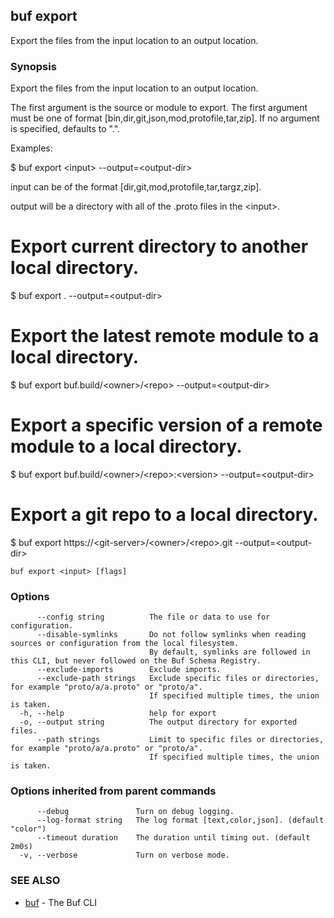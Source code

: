 ## buf export

Export the files from the input location to an output location.

### Synopsis

Export the files from the input location to an output location.

The first argument is the source or module to export.
The first argument must be one of format [bin,dir,git,json,mod,protofile,tar,zip].
If no argument is specified, defaults to &#34;.&#34;.

Examples:

$ buf export &lt;input&gt; --output=&lt;output-dir&gt;

input can be of the format [dir,git,mod,protofile,tar,targz,zip].

output will be a directory with all of the .proto files in the &lt;input&gt;.

# Export current directory to another local directory. 
$ buf export . --output=&lt;output-dir&gt;

# Export the latest remote module to a local directory.
$ buf export buf.build/&lt;owner&gt;/&lt;repo&gt; --output=&lt;output-dir&gt;

# Export a specific version of a remote module to a local directory.
$ buf export buf.build/&lt;owner&gt;/&lt;repo&gt;:&lt;version&gt; --output=&lt;output-dir&gt;

# Export a git repo to a local directory.
$ buf export https://&lt;git-server&gt;/&lt;owner&gt;/&lt;repo&gt;.git --output=&lt;output-dir&gt;

```
buf export <input> [flags]
```

### Options

```
      --config string          The file or data to use for configuration.
      --disable-symlinks       Do not follow symlinks when reading sources or configuration from the local filesystem.
                               By default, symlinks are followed in this CLI, but never followed on the Buf Schema Registry.
      --exclude-imports        Exclude imports.
      --exclude-path strings   Exclude specific files or directories, for example "proto/a/a.proto" or "proto/a".
                               If specified multiple times, the union is taken.
  -h, --help                   help for export
  -o, --output string          The output directory for exported files.
      --path strings           Limit to specific files or directories, for example "proto/a/a.proto" or "proto/a".
                               If specified multiple times, the union is taken.
```

### Options inherited from parent commands

```
      --debug               Turn on debug logging.
      --log-format string   The log format [text,color,json]. (default "color")
      --timeout duration    The duration until timing out. (default 2m0s)
  -v, --verbose             Turn on verbose mode.
```

### SEE ALSO

* [buf](buf.md)	 - The Buf CLI
